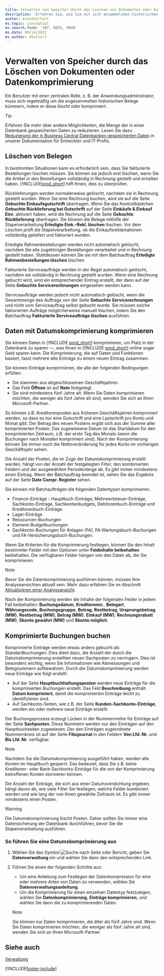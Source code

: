 ```yaml
---
title: Verwalten von Speicher durch das Löschen von Dokumenten oder Datenkomprimierung
description: 'Erfahren Sie, wie Sie mit sich ansammelnden historischen Belegen umgehen (und die Menge der in einer Datenbank gespeicherten Daten reduzieren), indem Sie sie löschen oder komprimieren.'
author: brentholtorf
ms.topic: conceptual
ms.search.form: '107, 9035, 9040'
ms.date: 09/14/2022
ms.author: bholtorf
---
```

# <a name="manage-storage-by-deleting-documents-or-compressing-data"></a>Verwalten von Speicher durch das Löschen von Dokumenten oder Datenkomprimierung

Ein Benutzer mit einer zentralen Rolle, z. B. der Anwendungsadministrator, muss sich regelmäßig um die angesammelten historischen Belege kümmern, indem er diese löscht oder komprimiert.  

> [!TIP]
> Erfahren Sie mehr über andere Möglichkeiten, die Menge der in einer Datenbank gespeicherten Daten zu reduzieren. Lesen Sie dazu [Reduzierung der in Business Central Datenbanken gespeicherten Daten](/dynamics365/business-central/dev-itpro/administration/database-reduce-data) in unserer Dokumentation für Entwickler und IT-Profis.

## <a name="delete-documents"></a>Löschen von Belegen

In bestimmten Situationen kann es erforderlich sein, dass Sie fakturierte Bestellungen löschen müssen. Sie können sie jedoch erst löschen, wenn Sie die Artikel in den Bestellungen vollständig in Rechnung gestellt und erhalten haben. [!INCLUDE[prod_short](includes/prod_short.md)] hilft Ihnen, dies zu überprüfen.

Rücklieferungen werden normalerweise gelöscht, nachdem sie in Rechnung gestellt wurden. Wenn Sie eine Rechnung buchen, wird sie auf die Seite **Gebuchte Einkaufsgutschrift** übertragen. Wenn Sie das Kontrollkästchen **Gebuchte Rücklieferung bei Gutschrift** auf der Seite **Einkäufe & Einkauf Einr.** aktiviert haben, wird die Rechnung auf die Seite **Gebuchte Rücklieferung** übertragen. Sie können die Belege mithilfe der Stapelverarbeitung **Erledigte Eink.-Rekl. löschen** löschen. Vor dem Löschen prüft die Stapelverarbeitung, ob die Einkaufsreklamationen vollständig geliefert und fakturiert wurden.  

Erledigte Rahmenbestellungen werden nicht automatisch gelöscht, nachdem Sie alle zugehörigen Bestellungen verarbeitet und in Rechnung gestellt haben. Stattdessen können Sie sie mit dem Batchauftrag **Erledigte Rahmenbestellungen löschen** löschen.  

Fakturierte Serviceaufträge werden in der Regel automatisch gelöscht, nachdem sie vollständig in Rechnung gestellt wurden. Wenn eine Rechnung gebucht wird, wird ein entsprechender Eintrag erstellt, der dann auf der Seite **Gebuchte Servicerechnungen** eingesehen werden kann.  

Serviceaufträge werden jedoch nicht automatisch gelöscht, wenn die Gesamtmenge des Auftrags von der Seite **Gebuchte Servicerechnungen** und nicht vom Serviceauftrag selbst gebucht wurde. Sie müssen solche fakturierten Aufträge möglicherweise manuell löschen, indem Sie den Batchauftrag **Fakturierte Serviceaufträge löschen** ausführen.  

## <a name="compress-data-with-date-compression"></a>Daten mit Datumskomprimierung komprimieren

Sie können Daten in [!INCLUDE [prod_short](includes/prod_short.md)] komprimieren, um Platz in der Datenbank zu sparen &mdash;, was Ihnen in [!INCLUDE [prod_short](includes/prod_short.md)] online sogar Geld sparen kann. Die Komprimierung, die auf Daten und Funktionen basiert, fasst mehrere alte Einträge zu einem neuen Eintrag zusammen.

Sie können Einträge komprimieren, die alle der folgenden Bedingungen erfüllen:

* Sie stammen aus abgeschlossenen Geschäftsjahren.
* Das Feld **Öffnen** ist auf **Nein** festgelegt.
* Sie sind mindestens fünf Jahre alt. Wenn Sie Daten komprimieren möchten, die weniger als fünf Jahre alt sind, wenden Sie sich an Ihren Microsoft-Partner.

So können z.B. Kreditorenposten aus früheren Geschäftsjahren komprimiert werden, so dass es nur eine Gutschrift und eine Lastschrift pro Konto und Monat gibt. Der Betrag des neuen Postens ergibt sich aus der Summe aller komprimierten Posten. Das zugewiesene Datum ist das Startdatum für den komprimierten Zeitraum, z.B. der erste Tag des Monats (wenn die Buchungen nach Monaten komprimiert sind). Nach der Komprimierung können Sie immer noch die Nettoveränderung für jedes Konto im vorherigen Geschäftsjahr sehen.

Die Anzahl der Posten, die im Zuge der Datumskomprimierung erstellt werden, hängt von der Anzahl der festgelegten Filter, den kombinierten Feldern und der ausgewählten Periodenlänge ab. Es gibt immer mindestens einen Eintrag. Wenn der Batchauftrag beendet ist, sehen Sie das Ergebnis auf der Seite **Date Compr. Register** sehen.

Sie können mit Batchaufträgen die folgenden Datentypen komprimieren.

* Finance-Einträge - Hauptbuch-Einträge, Mehrwertsteuer-Einträge, Sachkonto-Einträge, Sachkontenbudgets, Debitorenbuch-Einträge und Kreditorenbuch-Einträge.
* Lager-Einträge
* Ressourcen-Buchungen
* Element-Budgetbuchungen
* Sachkonto-Buchungen für Anlagen (FA), FA-Wartungsbuch-Buchungen und FA-Versicherungsbuch-Buchungen.

Wenn Sie Kriterien für die Komprimierung festlegen, können Sie den Inhalt bestimmter Felder mit den Optionen unter **Feldinhalte beibehalten** beibehalten. Die verfügbaren Felder hängen von den Daten ab, die Sie komprimieren.

> [!NOTE]
> Bevor Sie die Datenkomprimierung ausführen können, müssen Ihre Analyseansichten aktuell sein. Mehr dazu erfahren Sie im Abschnitt [Aktualisieren einer Analyseansicht](bi-how-analyze-data-dimension.md#update-an-analysis-view).

Nach der Komprimierung werden die Inhalte der folgenden Felder in jedem Fall beibehalten: **Buchungsdatum**, **Kreditorennr.**, **Belegart**, **Währungscode**, **Buchungsgruppe**, **Betrag**, **Restbetrag**, **Ursprungsbetrag (MW)**, **Restbetrag (MW)**, **Betrag (MW)**, **Einkauf (MW)**, **Rechnungsrabatt (MW)**, **Skonto gewährt (MW)** und **Skonto möglich**.

## <a name="posting-compressed-entries"></a>Komprimierte Buchungen buchen

Komprimierte Einträge werden etwas anders gebucht als Standardbuchungen. Dies dient dazu, die Anzahl der durch die Datumskomprimierung erstellten neuen Sachposten zu verringern. Dies ist besonders wichtig, wenn Sie Informationen wie Abmessungen und Belegnummern aufbewahren. Durch die Datumskomprimierung werden neue Einträge wie folgt erstellt:

* Auf der Seite **Hauptbuchhaltungsposten** werden neue Einträge für die komprimierten Buchungen erstellt. Das Feld **Beschreibung** enthält **Datum komprimiert**, damit die komprimierten Einträge leicht zu identifizieren sind. 
* Auf Sachkonto-Seiten, wie z.B. der Seite **Kunden-Sachkonto-Einträge**, werden ein oder mehrere neue Einträge erstellt. 

Der Buchungsprozess erzeugt Lücken in der Nummernreihe für Einträge auf der Seite **Sachposten**. Diese Nummern werden nur den Einträgen auf den Hauptbuchseiten zugewiesen. Der den Einträgen zugeordnete Nummernkreis ist auf der Seite **Fibujournal** in den Feldern **Von Lfd. Nr.** und **Bis Lfd. Nr.** verfügbar. 

> [!NOTE]
> Nachdem Sie die Datumskomprimierung ausgeführt haben, werden alle Konten im Hauptbuch gesperrt. Das bedeutet, dass Sie z.B. keine Kreditoren- oder Bank-Sachkonto-Einträge für die von der Komprimierung betroffenen Konten stornieren können.

Die Anzahl der Einträge, die sich aus einer Datumsverdichtung ergeben, hängt davon ab, wie viele Filter Sie festlegen, welche Felder kombiniert werden und wie lang der von Ihnen gewählte Zeitraum ist. Es gibt immer mindestens einen Posten.

> [!WARNING]
> Die Datumskomprimierung löscht Posten. Daher sollten Sie immer eine Datensicherung der Datenbank durchführen, bevor Sie die Stapelverarbeitung ausführen.

### <a name="to-run-a-date-compression"></a>So führen Sie eine Datumskomprimierung aus

1. Wählen Sie das Symbol ![Suche nach Seite oder Bericht](media/ui-search/search_small.png "Suche nach dem Symbol für Seite oder Bericht"), geben Sie **Datenverwaltung** ein und wählen Sie dann den entsprechenden Link.
2. Führen Sie einen der folgenden Schritte aus:
    * Um eine Anleitung zum Festlegen der Datenkompression für eine oder mehrere Arten von Daten zu verwenden, wählen Sie **Datenverwaltungsanleitung**.
    * Um die Komprimierung für einen einzelnen Datentyp festzulegen, wählen Sie **Datenkomprimierung**, **Einträge komprimieren**, und wählen Sie dann die zu komprimierenden Daten.

   > [!NOTE]
   > Sie können nur Daten komprimieren, die älter als fünf Jahre sind. Wenn Sie Daten komprimieren möchten, die weniger als fünf Jahre alt sind, wenden Sie sich an Ihren Microsoft-Partner.

## <a name="see-also"></a>Siehe auch

[Verwaltung](admin-setup-and-administration.md)  

[!INCLUDE[footer-include](includes/footer-banner.md)]
